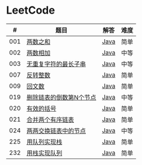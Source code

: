 # LeetCode

| # | 题目 | 解答 | 难度 |
| --- | --- | --- | --- |
| 001 | [两数之和](https://leetcode-cn.com/problems/add-two-numbers/description/) | [Java](./src/main/java/com/lizeteng/leetcode/easy/_001/Solution.java) | 简单 |
| 002 | [两数相加](https://leetcode-cn.com/problems/add-two-numbers/description/) | [Java](./src/main/java/com/lizeteng/leetcode/medium/_002/Solution.java) | 中等 |
| 003 | [无重复字符的最长子串](https://leetcode-cn.com/problems/longest-substring-without-repeating-characters/description/) | [Java](./src/main/java/com/lizeteng/leetcode/medium/_003/Solution.java) | 中等 |
| 007 | [反转整数](https://leetcode-cn.com/problems/reverse-integer/description/) | [Java](./src/main/java/com/lizeteng/leetcode/easy/_007/Solution.java) | 简单 |
| 009 | [回文数](https://leetcode-cn.com/problems/palindrome-number/description/) | [Java](./src/main/java/com/lizeteng/leetcode/easy/_009/Solution.java) | 简单 |
| 019 | [删除链表的倒数第N个节点](https://leetcode-cn.com/problems/remove-nth-node-from-end-of-list/description/) | [Java](./src/main/java/com/lizeteng/leetcode/medium/_019/Solution.java) | 中等 |
| 020 | [有效的括号](https://leetcode-cn.com/problems/valid-parentheses/description/) | [Java](./src/main/java/com/lizeteng/leetcode/easy/_020/Solution.java) | 简单 |
| 021 | [合并两个有序链表](https://leetcode-cn.com/problems/merge-two-sorted-lists/description/) | [Java](./src/main/java/com/lizeteng/leetcode/easy/_021/Solution.java) | 简单 |
| 024 | [两两交换链表中的节点](https://leetcode-cn.com/problems/swap-nodes-in-pairs/description/) | [Java](./src/main/java/com/lizeteng/leetcode/medium/_024/Solution.java) | 中等 |
| 225 | [用队列实现栈](https://leetcode-cn.com/problems/implement-stack-using-queues/description/) | [Java](./src/main/java/com/lizeteng/leetcode/easy/_225/MyStack.java) | 简单 |
| 232 | [用栈实现队列](https://leetcode-cn.com/problems/implement-queue-using-stacks/description/) | [Java](./src/main/java/com/lizeteng/leetcode/easy/_232/MyQueue.java) | 简单 |